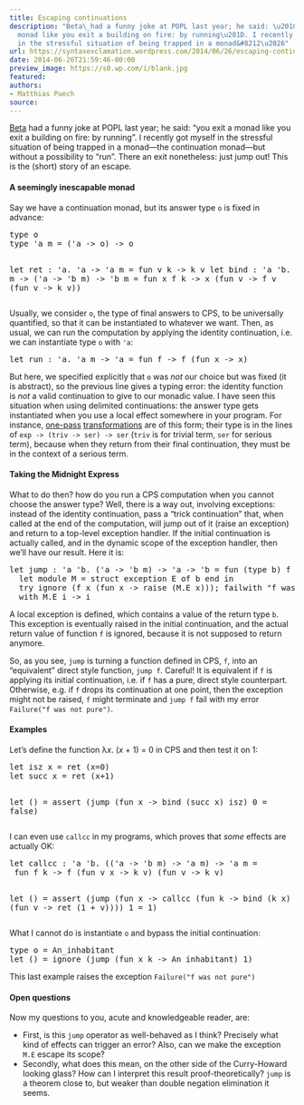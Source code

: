 ```yaml
---
title: Escaping continuations
description: "Beta\_had a funny joke at POPL last year; he said: \u201Cyou exit a
  monad like you exit a building on fire: by running\u201D. I recently got myself
  in the stressful situation of being trapped in a monad&#8212\u2026"
url: https://syntaxexclamation.wordpress.com/2014/06/26/escaping-continuations/
date: 2014-06-26T21:59:46-00:00
preview_image: https://s0.wp.com/i/blank.jpg
featured:
authors:
- Matthias Puech
source:
---
```


<p><a href="https://www.mpi-sws.org/~beta/Research.html - [404 Not Found]">Beta</a>&nbsp;had a funny joke at POPL last year; he said: &ldquo;you exit a monad like you exit a building on fire: by running&rdquo;. I recently got myself in the stressful situation of being trapped in a monad&mdash;the continuation monad&mdash;but without a possibility to &ldquo;run&rdquo;. There&nbsp;an exit nonetheless: just jump out! This is the (short) story of an escape.</p>
<p><span></span></p>
<h4>A&nbsp;seemingly&nbsp;inescapable monad</h4>
<p>Say we have a continuation monad, but its&nbsp;answer type <code>o</code> is fixed in advance:</p>
<pre>type o
type 'a m = ('a -&gt; o) -&gt; o

let ret : 'a. 'a -&gt; 'a m = fun v k -&gt; k v
let bind : 'a 'b. 'a m -&gt; ('a -&gt; 'b m) -&gt; 'b m = 
  fun x f k -&gt; x (fun v -&gt; f v (fun v -&gt; k v))</pre>
<p>Usually, we consider <code>o</code>, the type of final answers to CPS, to be universally quantified, so that it can be instantiated to whatever we want. Then, as usual, we can run the computation by applying the identity continuation, i.e. we can instantiate type <code>o</code> with <code>'a</code>:</p>
<pre>let run : 'a. 'a m -&gt; 'a = fun f -&gt; f (fun x -&gt; x)</pre>
<p>But here, we specified explicitly that <code>o</code> was&nbsp;<em>not</em> our choice but was fixed (it is abstract), so the previous line gives a typing error: the identity function is&nbsp;<em>not</em> a valid continuation to give to our monadic value. I have seen this situation when using delimited continuations: the answer type gets instantiated when you use a local effect somewhere in your program. For instance, <a href="http://www.brics.dk/RS/07/6/index.html" title="On One-Pass CPS Transformations">one-pass</a> <a href="ftp://ftp.daimi.au.dk/BRICS/RS/02/52/BRICS-RS-02-52.pdf" title="A New One-Pass Transformation into Monadic Normal Form">transformations</a> are of this form; their type is in the lines of&nbsp;<code>exp -&gt; (triv -&gt; ser) -&gt; ser</code> (<code>triv</code> is for trivial term, <code>ser</code> for serious term), because when they return from&nbsp;their final continuation, they must be in the context of a serious term.</p>
<h4>Taking the Midnight Express</h4>
<p>What to do then? how do you run a CPS computation when you cannot choose the answer type? Well, there is a way out, involving exceptions: instead of the identity continuation, pass a &ldquo;trick continuation&rdquo; that, when called at the end of the computation, will jump out of it (raise an exception) and return to a top-level exception handler. If the initial continuation is actually called, and in the dynamic scope of the exception handler, then we&rsquo;ll have our result. Here it is:</p>
<pre>let jump : 'a 'b. ('a -&gt; 'b m) -&gt; 'a -&gt; 'b = fun (type b) f x -&gt;
  let module M = struct exception E of b end in
  try ignore (f x (fun x -&gt; raise (M.E x))); failwith &quot;f was not pure&quot;
  with M.E i -&gt; i</pre>
<p>A local exception is defined, which contains a value of the return type <code>b</code>. This exception is eventually raised in the initial continuation, and the actual return value of function <code>f</code> is ignored, because it is not supposed to return anymore.</p>
<p>So, as you see, <code>jump</code> is turning a function defined in CPS, <code>f</code>, into an &ldquo;equivalent&rdquo; direct style function, <code>jump f</code>. Careful! It is equivalent if <code>f</code> is applying its initial continuation, i.e. if <code>f</code> has a pure, direct style counterpart. Otherwise, e.g. if <code>f</code> drops&nbsp;its continuation at one point, then the exception might not be raised, <code>f</code> might terminate and <code>jump f</code> fail with my error <code>Failure(&quot;f was not pure&quot;)</code>.</p>
<h4>Examples</h4>
<p>Let&rsquo;s define the function&nbsp;&lambda;<em>x</em>. (<em>x</em>&nbsp;+ 1) = 0 in CPS and then test it on 1:</p>
<pre>let isz x = ret (x=0)
let succ x = ret (x+1)

let () = assert (jump (fun x -&gt; bind (succ x) isz) 0 = false)</pre>
<p>I can even use <code>callcc</code> in my programs, which proves that <em>some</em> effects are actually OK:</p>
<pre>let callcc : 'a 'b. (('a -&gt; 'b m) -&gt; 'a m) -&gt; 'a m =
 fun f k -&gt; f (fun v x -&gt; k v) (fun v -&gt; k v)

let () =  assert (jump (fun x -&gt; 
  callcc (fun k -&gt; bind (k x) (fun v -&gt; ret (1 + v)))) 1 = 1)</pre>
<p>What I cannot do is instantiate <code>o</code> and bypass the initial continuation:</p>
<pre>type o = An_inhabitant
let () = ignore (jump (fun x k -&gt; An_inhabitant) 1)</pre>
<p>This last example raises the exception <code>Failure(&quot;f was not pure&quot;)</code></p>
<h4>Open questions</h4>
<p>Now my questions to you, acute and knowledgeable reader, are:</p>
<ul>
<li>First, is this <code>jump</code> operator as well-behaved as I think? Precisely what kind of effects can trigger an error? Also, can we make the exception <code>M.E</code> escape its scope?</li>
<li>Secondly, what does this mean, on the other side of the Curry-Howard looking glass? How can I interpret this result proof-theoretically? <code>jump</code> is a theorem close to, but weaker than double negation elimination it seems.</li>
</ul>

